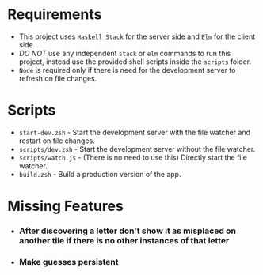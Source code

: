 # Requirements

- This project uses `Haskell Stack` for the server side and `Elm` for the client side.
- *DO NOT* use any independent `stack` or `elm` commands to run this project, instead use the provided shell scripts inside the `scripts` folder.
- `Node` is required only if there is need for the development server to refresh on file changes.

# Scripts
- `start-dev.zsh` - Start the development server with the file watcher and restart on file changes.
- `scripts/dev.zsh` - Start the development server without the file watcher.
- `scripts/watch.js` - (There is no need to use this) Directly start the file watcher.
- `build.zsh` - Build a production version of the app.

# Missing Features

- ### After discovering a letter don't show it as misplaced on another tile if there is no other instances of that letter 
- ### Make guesses persistent
